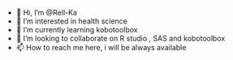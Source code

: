 - 👋 Hi, I’m @Rell-Ka
- 👀 I’m interested in health science
- 🌱 I’m currently learning kobotoolbox
- 💞️ I’m looking to collaborate on R studio , SAS and kobotoolbox
- 📫 How to reach me here, i will be always available

<!---
Rell-Ka/Rell-Ka is a ✨ special ✨ repository because its `README.md` (this file) appears on your GitHub profile.
You can click the Preview link to take a look at your changes.
--->
